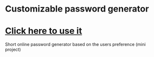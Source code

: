 # Customizable password generator
# [Click here to use it](https://iambluie.github.io/PassIt/)
Short online password generator based on the users preference (mini project)
